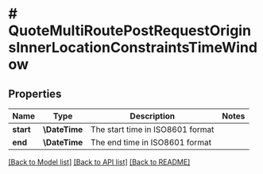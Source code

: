 # # QuoteMultiRoutePostRequestOriginsInnerLocationConstraintsTimeWindow

## Properties

Name | Type | Description | Notes
------------ | ------------- | ------------- | -------------
**start** | **\DateTime** | The start time in ISO8601 format |
**end** | **\DateTime** | The end time in ISO8601 format |

[[Back to Model list]](../../README.md#models) [[Back to API list]](../../README.md#endpoints) [[Back to README]](../../README.md)
